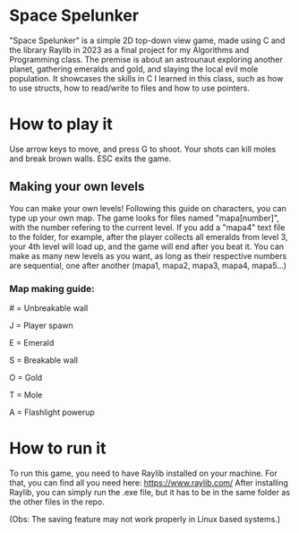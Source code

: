 # Space Spelunker
"Space Spelunker" is a simple 2D top-down view game, made using C and the library Raylib in 2023 as a final project for my Algorithms and Programming class. The premise is about an astrounaut
exploring another planet, gathering emeralds and gold, and slaying the local evil mole population. It showcases the skills in C I learned in this class, such as how to use structs, how to read/write to files and how to use pointers.

# How to play it
Use arrow keys to move, and press G to shoot. Your shots can kill moles and break brown walls. ESC exits the game.

## Making your own levels
You can make your own levels! Following this guide on characters, you can type up your own map. The game looks for files named "mapa[number]", with the number refering to the current level. If you add a "mapa4"
text file to the folder, for example, after the player collects all emeralds from level 3, your 4th level will load up, and the game will end after you beat it. You can make as many new levels as you want, as long
as their respective numbers are sequential, one after another (mapa1, mapa2, mapa3, mapa4, mapa5...)
### Map making guide:
\# = Unbreakable wall

J = Player spawn

E = Emerald

S = Breakable wall

O = Gold

T = Mole

A = Flashlight powerup

# How to run it
To run this game, you need to have Raylib installed on your machine. For that, you can find all you need here: https://www.raylib.com/
After installing Raylib, you can simply run the .exe file, but it has to be in the same folder as the other files in the repo.

(Obs: The saving feature may not work properly in Linux based systems.)

